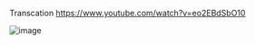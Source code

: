 Transcation
https://www.youtube.com/watch?v=eo2EBdSbO10

![image](https://github.com/user-attachments/assets/8706d992-5416-4d9d-b9f0-a376e2a560bc)
